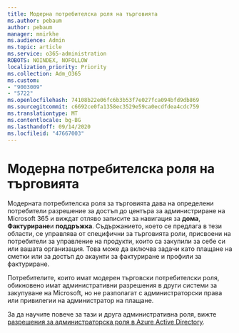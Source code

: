 ```yaml
---
title: Модерна потребителска роля на търговията
ms.author: pebaum
author: pebaum
manager: mnirkhe
ms.audience: Admin
ms.topic: article
ms.service: o365-administration
ROBOTS: NOINDEX, NOFOLLOW
localization_priority: Priority
ms.collection: Adm_O365
ms.custom:
- "9003009"
- "5722"
ms.openlocfilehash: 74108b22e06fc6b3b53f7e027fca094bfd9db869
ms.sourcegitcommit: c6692ce0fa1358ec3529e59ca0ecdfdea4cdc759
ms.translationtype: MT
ms.contentlocale: bg-BG
ms.lasthandoff: 09/14/2020
ms.locfileid: "47667003"
---
```

# <a name="modern-commerce-user-role"></a>Модерна потребителска роля на търговията

Модерната потребителска роля за търговията дава на определени потребители разрешение за достъп до центъра за администриране на Microsoft 365 и виждат отляво записите за навигация за **дома**, **Фактуриране**и **поддръжка**. Съдържанието, което се предлага в тези области, се управлява от специфични за търговията роли, присвоени на потребители за управление на продукти, които са закупили за себе си или вашата организация. Това може да включва задачи като плащане на сметки или за достъп до акаунти за фактуриране и профили за фактуриране.

Потребителите, които имат модерен търговски потребителски роля, обикновено имат административни разрешения в други системи за закупуване на Microsoft, но не разполагат с администраторски права или привилегии на администратор на плащане.

За да научите повече за тази и друга административна роля, вижте [разрешения за администраторска роля в Azure Active Directory](https://docs.microsoft.com/azure/active-directory/users-groups-roles/directory-assign-admin-roles#modern-commerce-administrator).